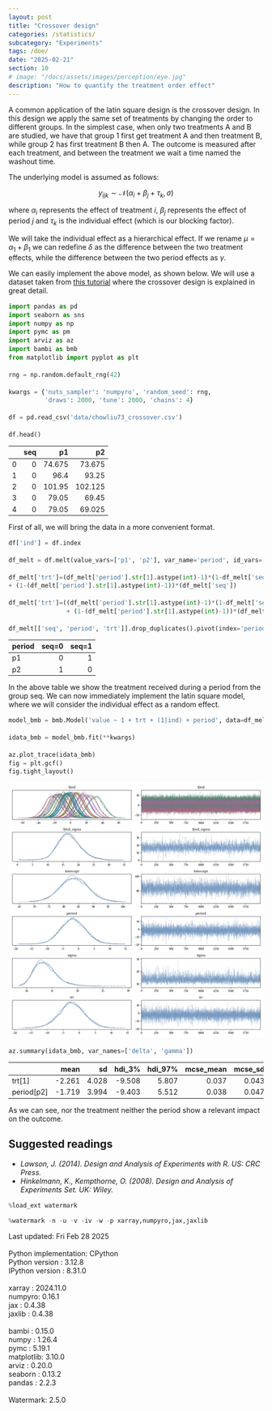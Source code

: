 ```yaml
---
layout: post
title: "Crossover design"
categories: /statistics/
subcategory: "Experiments"
tags: /doe/
date: "2025-02-21"
section: 10
# image: "/docs/assets/images/perception/eye.jpg"
description: "How to quantify the treatment order effect"
---
```


A common application of the latin square design is the crossover design.
In this design we apply the same set of treatments by changing the order
to different groups.
In the simplest case, when only two treatments A and B are studied,
we have that group 1 first get treatment A and then treatment B,
while group 2 has first treatment B then A.
The outcome is measured after each treatment, and between the treatment
we wait a time named the washout time.

The underlying model is assumed as follows:

$$
y_{ijk} \sim \mathcal{N}( \alpha_i + \beta_j + \tau_k, \sigma)
$$

where $\alpha_i$ represents the effect of treatment $i$,
$\beta_j$ represents the effect of period $j$ and
$\tau_k$ is the individual effect (which is our blocking factor).

We will take the individual effect as a hierarchical effect.
If we rename $\mu = \alpha_1 + \beta_1$
we can redefine $\delta$ as the difference between the two treatment
effects, while the difference between the two period effects as $\gamma$.

We can easily implement the above model, as shown below.
We will use a dataset taken from
[this tutorial](https://www.ncss.com/wp-content/themes/ncss/pdf/Procedures/NCSS/Analysis_of_2x2_Cross-Over_Designs_using_T-Tests_for_Superiority_by_a_Margin.pdf)
where the crossover design is explained in great detail.

```python
import pandas as pd
import seaborn as sns
import numpy as np
import pymc as pm
import arviz as az
import bambi as bmb
from matplotlib import pyplot as plt

rng = np.random.default_rng(42)

kwargs = {'nuts_sampler': 'numpyro', 'random_seed': rng,
          'draws': 2000, 'tune': 2000, 'chains': 4}

df = pd.read_csv('data/chowliu73_crossover.csv')

df.head()
```

|    |   seq |      p1 |      p2 |
|---:|------:|--------:|--------:|
|  0 |     0 |  74.675 |  73.675 |
|  1 |     0 |  96.4   |  93.25  |
|  2 |     0 | 101.95  | 102.125 |
|  3 |     0 |  79.05  |  69.45  |
|  4 |     0 |  79.05  |  69.025 |


First of all, we will bring the data in a more convenient format.

```python
df['ind'] = df.index

df_melt = df.melt(value_vars=['p1', 'p2'], var_name='period', id_vars=['ind', 'seq'])

df_melt['trt']=(df_melt['period'].str[1].astype(int)-1)*(1-df_melt['seq']) 
+ (1-(df_melt['period'].str[1].astype(int)-1))*(df_melt['seq'])

df_melt['trt']=((df_melt['period'].str[1].astype(int)-1)*(1-df_melt['seq']) 
                + (1-(df_melt['period'].str[1].astype(int)-1))*(df_melt['seq']))

df_melt[['seq', 'period', 'trt']].drop_duplicates().pivot(index='period', columns='seq', values='trt')

```

| period   | seq=0 | seq=1 |
|:---------|------:|------:|
| p1       |     0 |     1 |
| p2       |     1 |     0 |

In the above table we show the treatment received during a period from the group
seq.
We can now immediately implement the latin square model, where we will
consider the individual effect as a random effect.

```python
model_bmb = bmb.Model('value ~ 1 + trt + (1|ind) + period', data=df_melt, categorical=['ind', 'trt', 'period'])

idata_bmb = model_bmb.fit(**kwargs)

az.plot_trace(idata_bmb)
fig = plt.gcf()
fig.tight_layout()
```

![The trace of the above model](/docs/assets/images/statistics/crossover_design/trace.webp)

```python
az.summary(idata_bmb, var_names=['delta', 'gamma'])
```

|            |   mean |    sd |   hdi_3% |   hdi_97% |   mcse_mean |   mcse_sd |   ess_bulk |   ess_tail |   r_hat |
|:-----------|-------:|------:|---------:|----------:|------------:|----------:|-----------:|-----------:|--------:|
| trt[1]     | -2.261 | 4.028 |   -9.508 |     5.807 |       0.037 |     0.043 |      12080 |       5873 |       1 |
| period[p2] | -1.719 | 3.994 |   -9.403 |     5.512 |       0.038 |     0.047 |      11223 |       5599 |       1 |

As we can see, nor the treatment neither the period show a relevant impact on the outcome.

## Suggested readings
- <cite>Lawson, J. (2014). Design and Analysis of Experiments with R. US: CRC Press.</cite>
- <cite>Hinkelmann, K., Kempthorne, O. (2008). Design and Analysis of Experiments Set. UK: Wiley.</cite>

```python
%load_ext watermark
```

```python
%watermark -n -u -v -iv -w -p xarray,numpyro,jax,jaxlib
```

<div class="code">
Last updated: Fri Feb 28 2025
<br>

<br>
Python implementation: CPython
<br>
Python version       : 3.12.8
<br>
IPython version      : 8.31.0
<br>

<br>
xarray : 2024.11.0
<br>
numpyro: 0.16.1
<br>
jax    : 0.4.38
<br>
jaxlib : 0.4.38
<br>

<br>
bambi     : 0.15.0
<br>
numpy     : 1.26.4
<br>
pymc      : 5.19.1
<br>
matplotlib: 3.10.0
<br>
arviz     : 0.20.0
<br>
seaborn   : 0.13.2
<br>
pandas    : 2.2.3
<br>

<br>
Watermark: 2.5.0
<br>
</div>